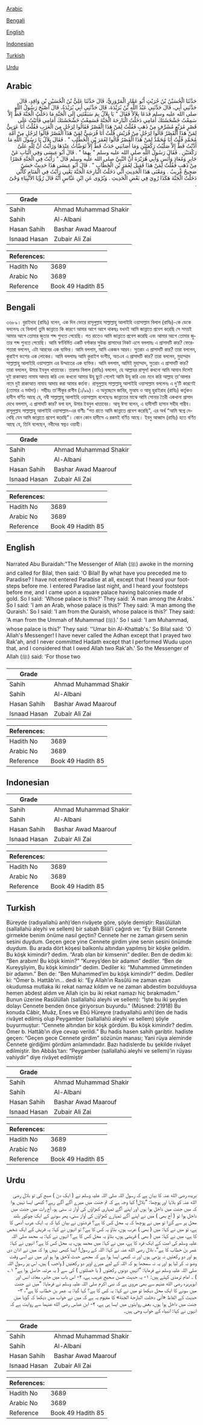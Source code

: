 [Arabic](#arabic)

[Bengali](#bengali)

[English](#english)

[Indonesian](#indonesian)

[Turkish](#turkish)

[Urdu](#urdu)

## Arabic


<div dir="rtl" lang="ar" style={{fontSize:'larger',backgroundColor:'#f8f9fa',padding:20}}>
حَدَّثَنَا الْحُسَيْنُ بْنُ حُرَيْثٍ أَبُو عَمَّارٍ الْمَرْوَزِيُّ، قَالَ حَدَّثَنَا عَلِيُّ بْنُ الْحُسَيْنِ بْنِ وَاقِدٍ، قَالَ حَدَّثَنِي أَبِي، قَالَ حَدَّثَنِي عَبْدُ اللَّهِ بْنُ بُرَيْدَةَ، قَالَ حَدَّثَنِي أَبِي بُرَيْدَةُ، قَالَ أَصْبَحَ رَسُولُ اللَّهِ صلى الله عليه وسلم فَدَعَا بِلاَلاً فَقَالَ ‏"‏ يَا بِلاَلُ بِمَ سَبَقْتَنِي إِلَى الْجَنَّةِ مَا دَخَلْتُ الْجَنَّةَ قَطُّ إِلاَّ سَمِعْتُ خَشْخَشَتَكَ أَمَامِي دَخَلْتُ الْبَارِحَةَ الْجَنَّةَ فَسَمِعْتُ خَشْخَشَتَكَ أَمَامِي فَأَتَيْتُ عَلَى قَصْرٍ مُرَبَّعٍ مُشَرَّفٍ مِنْ ذَهَبٍ فَقُلْتُ لِمَنْ هَذَا الْقَصْرُ فَقَالُوا لِرَجُلٍ مِنَ الْعَرَبِ فَقُلْتُ أَنَا عَرَبِيٌّ لِمَنْ هَذَا الْقَصْرُ قَالُوا لِرَجُلٍ مِنْ قُرَيْشٍ قُلْتُ أَنَا قُرَشِيٌّ لِمَنْ هَذَا الْقَصْرُ قَالُوا لِرَجُلٍ مِنْ أُمَّةِ مُحَمَّدٍ قُلْتُ أَنَا مُحَمَّدٌ لِمَنْ هَذَا الْقَصْرُ قَالُوا لِعُمَرَ بْنِ الْخَطَّابِ ‏"‏ ‏.‏ فَقَالَ بِلاَلٌ يَا رَسُولَ اللَّهِ مَا أَذَّنْتُ قَطُّ إِلاَّ صَلَّيْتُ رَكْعَتَيْنِ وَمَا أَصَابَنِي حَدَثٌ قَطُّ إِلاَّ تَوَضَّأْتُ عِنْدَهَا وَرَأَيْتُ أَنَّ لِلَّهِ عَلَىَّ رَكْعَتَيْنِ ‏.‏ فَقَالَ رَسُولُ اللَّهِ صلى الله عليه وسلم ‏"‏ بِهِمَا ‏"‏ ‏.‏ قَالَ أَبُو عِيسَى وَفِي الْبَابِ عَنْ جَابِرٍ وَمُعَاذٍ وَأَنَسٍ وَأَبِي هُرَيْرَةَ أَنَّ النَّبِيَّ صلى الله عليه وسلم قَالَ ‏"‏ رَأَيْتُ فِي الْجَنَّةِ قَصْرًا مِنْ ذَهَبٍ فَقُلْتُ لِمَنْ هَذَا فَقِيلَ لِعُمَرَ بْنِ الْخَطَّابِ ‏"‏ ‏.‏ قَالَ أَبُو عِيسَى هَذَا حَدِيثٌ حَسَنٌ صَحِيحٌ غَرِيبٌ ‏.‏ وَمَعْنَى هَذَا الْحَدِيثِ أَنِّي دَخَلْتُ الْبَارِحَةَ الْجَنَّةَ يَعْنِي رَأَيْتُ فِي الْمَنَامِ كَأَنِّي دَخَلْتُ الْجَنَّةَ هَكَذَا رُوِيَ فِي بَعْضِ الْحَدِيثِ ‏.‏ وَيُرْوَى عَنِ ابْنِ عَبَّاسٍ أَنَّهُ قَالَ رُؤْيَا الأَنْبِيَاءِ وَحْىٌ ‏.‏
</div>
<div style={{backgroundColor:'#f8f9fa',padding:20, marginBottom: 10}}><table> <thead> <tr> <th>Grade</th> <th></th> </tr> </thead> <tbody> <tr><td>Sahih</td><td>Ahmad Muhammad Shakir</td></tr><tr><td>Sahih</td><td>Al-Albani</td></tr><tr><td>Hasan Sahih</td><td>Bashar Awad Maarouf</td></tr><tr><td>Isnaad Hasan</td><td>Zubair Ali Zai</td></tr></tbody></table><table> <thead> <tr> <th>References:</th> <th></th> </tr> </thead> <tbody><tr><td>Hadith No</td><td>3689</td></tr><tr><td>Arabic No</td><td>3689</td></tr><tr><td>Reference</td><td>Book 49 Hadith 85</td></tr></tbody></table></div>

## Bengali


<div dir="ltr" lang="bn" style={{fontSize:'larger',backgroundColor:'#f8f9fa',padding:20}}>
৩৬৮৯। বুরাইদাহ (রাযিঃ) বলেন, এক দিন ভোরে রাসূলুল্লাহ সাল্লাল্লাহু আলাইহি ওয়াসাল্লাম বিলাল (রাযিঃ)-কে ডেকে বললেনঃ হে বিলাল! তুমি জান্নাতে কি কারণে আমার আগে আগে থাকছঃ যখনই আমি জান্নাতে প্রবেশ করেছি সে সময়ই আমার আগে তোমার জুতার শব্দ শুনতে পেয়েছি। গত রাতেও আমি জান্নাতে প্রবেশ করেছি এবং আমার আগে তোমার জুতার শব্দ শুনতে পেয়েছি। আমি স্বর্ণনির্মিত একটি বর্গাকার সুউচ্চ প্রাসাদের নিকট এসে বললামঃ এ প্রাসাদটি কার? ফেরেশতারা বললেন, এটা আরবের এক ব্যক্তির। আমি বললাম, আমি একজন আরব। সুতরাং এ প্রাসাদটি কার? তারা বললেন, কুরাইশ বংশের এক লোকের। আমি বললামঃ আমি কুরাইশ বংশীয়, অতএব এ প্রাসাদটি কার? তারা বললেন, মুহাম্মাদ সাল্লাল্লাহু আলাইহি ওয়াসাল্লাম এর উম্মাতের এক ব্যক্তির। আমি বললাম, আমিই মুহাম্মাদ, সুতরাং এ প্রাসাদটি কার? তারা বললেন, উমার ইবনুল খাত্তাবের। তারপর বিলাল (রাযিঃ) বললেন, হে আল্লাহর রাসূল! কখনো আমি আযান দিলেই দুই রাকাআত নামায আদায় করি এবং কখনো আমার উযূ ছুটে গেলেই আমি উযূ করি এবং মনে করি আল্লাহ তা'আলার নামে দুই রাকাআত নামায আদায় করা আমার কর্তব্য। রাসূলুল্লাহ সাল্লাল্লাহু আলাইহি ওয়াসাল্লাম বললেনঃ এ দু'টি কারণেই (তোমার এ মর্যাদা)। সহীহঃ তা’লীকুর রাগীব (১/৯৯)। এ অনুচ্ছেদে জাবির, মুআয ও আবূ হুরাইরাহ (রাযিঃ) কর্তৃকও হাদীস বর্ণিত আছে যে, নবী সাল্লাল্লাহু আলাইহি ওয়াসাল্লাম বলেছেনঃ জান্নাতের মাঝে আমি সোনার তৈরী একখানা প্রাসাদ দেখে বললাম, এ প্রাসাদটি কার? বলা হল, উমার ইবনুল খাত্তাবের। আবূ ঈসা বলেন, এ হাদীসটি হাসান সহীহ গারীব। রাসূলুল্লাহ সাল্লাল্লাহু আলাইহি ওয়াসাল্লাম-এর বাণীঃ “গত রাতে আমি জান্নাতে প্রবেশ করেছি", এর অর্থ “আমি স্বপ্নে দেখেছি যেন আমি জান্নাতে প্রবেশ করেছি”। কোন কোন হাদীসে এ রকমই বর্ণিত আছে। ইবনু আব্বাস (রাযিঃ) হতে বর্ণিত আছে যে, তিনি বলেছেন, নবীদের স্বপ্নও ওয়াহী।
</div>
<div style={{backgroundColor:'#f8f9fa',padding:20, marginBottom: 10}}><table> <thead> <tr> <th>Grade</th> <th></th> </tr> </thead> <tbody> <tr><td>Sahih</td><td>Ahmad Muhammad Shakir</td></tr><tr><td>Sahih</td><td>Al-Albani</td></tr><tr><td>Hasan Sahih</td><td>Bashar Awad Maarouf</td></tr><tr><td>Isnaad Hasan</td><td>Zubair Ali Zai</td></tr></tbody></table><table> <thead> <tr> <th>References:</th> <th></th> </tr> </thead> <tbody><tr><td>Hadith No</td><td>3689</td></tr><tr><td>Arabic No</td><td>3689</td></tr><tr><td>Reference</td><td>Book 49 Hadith 85</td></tr></tbody></table></div>

## English


<div dir="ltr" lang="en" style={{fontSize:'larger',backgroundColor:'#f8f9fa',padding:20}}>
Narrated Abu Buraidah:"The Messenger of Allah (ﷺ) awoke in the morning and called for Bilal, then said: 'O Bilal! By what have you preceded me to Paradise? I have not entered Paradise at all, except that I heard your footsteps before me. I entered Paradise last night, and I heard your footsteps before me, and I came upon a square palace having balconies made of gold. So I said: 'Whose palace is this?' They said: 'A man among the Arabs.' So I said: 'I am an Arab, whose palace is this?' They said: 'A man among the Quraish.' So I said: 'I am from the Quraish, whose palace is this?' They said: 'A man from the Ummah of Muhammad (ﷺ).' So I said: 'I am Muhammad, whose palace is this?' They said: ''Umar bin Al-Khattab's.' So Bilal said: 'O Allah's Messenger! I have never called the Adhan except that I prayed two Rak'ah, and I never committed Hadath except that I performed Wudu upon that, and I considered that I owed Allah two Rak'ah.' So the Messenger of Allah (ﷺ) said: 'For those two
</div>
<div style={{backgroundColor:'#f8f9fa',padding:20, marginBottom: 10}}><table> <thead> <tr> <th>Grade</th> <th></th> </tr> </thead> <tbody> <tr><td>Sahih</td><td>Ahmad Muhammad Shakir</td></tr><tr><td>Sahih</td><td>Al-Albani</td></tr><tr><td>Hasan Sahih</td><td>Bashar Awad Maarouf</td></tr><tr><td>Isnaad Hasan</td><td>Zubair Ali Zai</td></tr></tbody></table><table> <thead> <tr> <th>References:</th> <th></th> </tr> </thead> <tbody><tr><td>Hadith No</td><td>3689</td></tr><tr><td>Arabic No</td><td>3689</td></tr><tr><td>Reference</td><td>Book 49 Hadith 85</td></tr></tbody></table></div>

## Indonesian


<div dir="ltr" lang="id" style={{fontSize:'larger',backgroundColor:'#f8f9fa',padding:20}}>

</div>
<div style={{backgroundColor:'#f8f9fa',padding:20, marginBottom: 10}}><table> <thead> <tr> <th>Grade</th> <th></th> </tr> </thead> <tbody> <tr><td>Sahih</td><td>Ahmad Muhammad Shakir</td></tr><tr><td>Sahih</td><td>Al-Albani</td></tr><tr><td>Hasan Sahih</td><td>Bashar Awad Maarouf</td></tr><tr><td>Isnaad Hasan</td><td>Zubair Ali Zai</td></tr></tbody></table><table> <thead> <tr> <th>References:</th> <th></th> </tr> </thead> <tbody><tr><td>Hadith No</td><td>3689</td></tr><tr><td>Arabic No</td><td>3689</td></tr><tr><td>Reference</td><td>Book 49 Hadith 85</td></tr></tbody></table></div>

## Turkish


<div dir="ltr" lang="tr" style={{fontSize:'larger',backgroundColor:'#f8f9fa',padding:20}}>
Büreyde (radıyallahü anh)’den rivâyete göre, şöyle demiştir: Rasûlüllah (sallallahü aleyhi ve sellem) bir sabah Bilâl’i çağırdı ve: “Ey Bilâl! Cennete girmekte benim önüme nasıl geçtin? Cennete her ne zaman girsem senin sesini duydum. Geçen gece yine Cennete girdim yine senin sesini önümde duydum. Bu arada dört köşesi balkonlu altından yapılmış bir köşke geldim. Bu köşk kimindir? dedim. “Arab olan bir kimsenin” dediler. Ben de dedim ki: “Ben arabım! Bu köşk kimin?” “Kureyş’den bir adamın” dediler. “Ben de Kureyşliyim, Bu köşk kimindir” dedim. Dediler ki: “Muhammed ümmetinden bir adamın.” Ben de: “Ben Muhammed’im bu köşk kimindir?” dedim. Dediler ki: “Ömer b. Hattâb’ın… dedi ki: “Ey Allah’ın Rasûlü ne zaman ezan okudumsa mutlaka iki rekat namaz kıldım ve ne zaman abdestim bozulduysa hemen abdest aldım ve Allah için bu iki rekat namazı hiç bırakmadım.” Bunun üzerine Rasûlüllah (sallallahü aleyhi ve sellem): “İşte bu iki şeyden dolayı Cennete benden önce giriyorsun buyurdu.” (Müsned: 21918) Bu konuda Câbir, Muâz, Enes ve Ebû Hüreyre (radıyallahü anh)’den de hadis rivâyet edilmiş olup Peygamber (sallallahü aleyhi ve sellem) şöyle buyurmuştur: “Cennete altından bir köşk gördüm. Bu köşk kimindir? dedim. Ömer b. Hattâb’ın diye cevap verildi.” Bu hadis hasen sahih garibtir. hadiste geçen: “Geçen gece Cennete girdim” sözünün manası; Yani rüya aleminde Cennete girdiğimi gördüm anlamındadır. Bazı hadislerde bu şekilde rivâyet edilmiştir. İbn Abbâs’tan: “Peygamber (sallallahü aleyhi ve sellem)’in rüyası vahiydir” diye rivâyet edilmiştir
</div>
<div style={{backgroundColor:'#f8f9fa',padding:20, marginBottom: 10}}><table> <thead> <tr> <th>Grade</th> <th></th> </tr> </thead> <tbody> <tr><td>Sahih</td><td>Ahmad Muhammad Shakir</td></tr><tr><td>Sahih</td><td>Al-Albani</td></tr><tr><td>Hasan Sahih</td><td>Bashar Awad Maarouf</td></tr><tr><td>Isnaad Hasan</td><td>Zubair Ali Zai</td></tr></tbody></table><table> <thead> <tr> <th>References:</th> <th></th> </tr> </thead> <tbody><tr><td>Hadith No</td><td>3689</td></tr><tr><td>Arabic No</td><td>3689</td></tr><tr><td>Reference</td><td>Book 49 Hadith 85</td></tr></tbody></table></div>

## Urdu


<div dir="rtl" lang="ur" style={{fontSize:'larger',backgroundColor:'#f8f9fa',padding:20}}>
بریدہ رضی الله عنہ کا بیان ہے کہ رسول اللہ صلی اللہ علیہ وسلم نے ( ایک دن ) صبح کی تو بلال رضی الله عنہ کو بلایا اور پوچھا: ”بلال! کیا وجہ ہے کہ تم جنت میں میرے آگے آگے رہے؟ کبھی ایسا نہیں ہوا کہ میں جنت میں داخل ہوا ہوں اور اپنے آگے تمہاری کھڑاؤں کی آواز نہ سنی ہو، آج رات میں جنت میں داخل ہوا تو ( آج بھی ) میں نے اپنے آگے تمہارے کھڑاؤں کی آواز سنی، پھر سونے کے ایک چوکور بلند محل پر سے گزرا تو میں نے پوچھا کہ یہ محل کس کا ہے؟ فرشتوں نے بیان کیا کہ یہ ایک عرب آدمی کا ہے، تو میں نے کہا: میں ( بھی ) عرب ہوں، بتاؤ یہ کس کا ہے؟ تو انہوں نے کہا: یہ قریش کے ایک شخص کا ہے، میں نے کہا: میں ( بھی ) قریشی ہوں، بتاؤ یہ محل کس کا ہے؟ انہوں نے کہا: یہ محمد صلی اللہ علیہ وسلم کی امت کے ایک فرد کا ہے، میں نے کہا: میں محمد ہوں، یہ محل کس کا ہے؟ انہوں نے کہا: عمر بن خطاب کا ہے“، بلال رضی الله عنہ نے کہا: اللہ کے رسول! ایسا کبھی نہیں ہوا کہ میں نے اذان دی ہو اور دو رکعتیں نہ پڑھی ہوں اور نہ کبھی ایسا ہوا ہے کہ مجھے حدث لاحق ہوا ہو اور میں نے اسی وقت وضو نہ کر لیا ہو اور یہ نہ سمجھا ہو کہ اللہ کے لیے میرے اوپر دو رکعتیں ( واجب ) ہیں، اس پر رسول اللہ صلی اللہ علیہ وسلم نے فرمایا: ”انہیں دونوں رکعتوں ( یا خصلتوں ) کی سے ( یہ مرتبہ حاصل ہوا ہے“ ۱؎ ) ۔ امام ترمذی کہتے ہیں: ۱- یہ حدیث حسن صحیح غریب ہے، ۲- اس باب میں جابر، معاذ، انس اور ابوہریرہ رضی الله عنہم سے بھی مروی ہے کہ نبی اکرم صلی اللہ علیہ وسلم نے فرمایا: ”میں نے جنت میں سونے کا ایک محل دیکھا تو میں نے کہا: یہ کس کا ہے؟ کہا گیا: یہ عمر بن خطاب کا ہے“، ۳- حدیث کے الفاظ «أني دخلت البارحة الجنة» کا مفہوم یہ ہے کہ میں نے خواب میں دیکھا کہ گویا میں جنت میں داخل ہوا ہوں، بعض روایتوں میں ایسا ہی ہے، ۴- ابن عباس رضی الله عنہما سے روایت ہے کہ انہوں نے کہا: انبیاء کے خواب وحی ہیں۔
</div>
<div style={{backgroundColor:'#f8f9fa',padding:20, marginBottom: 10}}><table> <thead> <tr> <th>Grade</th> <th></th> </tr> </thead> <tbody> <tr><td>Sahih</td><td>Ahmad Muhammad Shakir</td></tr><tr><td>Sahih</td><td>Al-Albani</td></tr><tr><td>Hasan Sahih</td><td>Bashar Awad Maarouf</td></tr><tr><td>Isnaad Hasan</td><td>Zubair Ali Zai</td></tr></tbody></table><table> <thead> <tr> <th>References:</th> <th></th> </tr> </thead> <tbody><tr><td>Hadith No</td><td>3689</td></tr><tr><td>Arabic No</td><td>3689</td></tr><tr><td>Reference</td><td>Book 49 Hadith 85</td></tr></tbody></table></div>